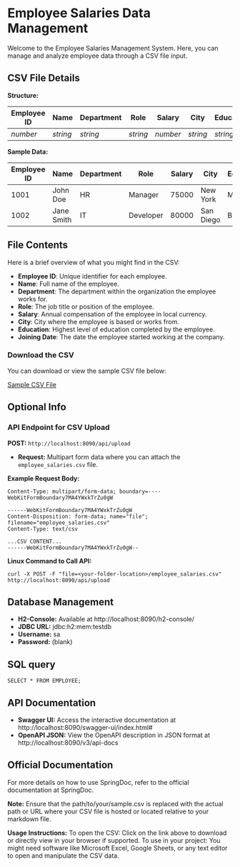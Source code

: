 # Employee Salaries Data Management

Welcome to the Employee Salaries Management System. Here, you can manage and analyze employee data through a CSV file input.

## CSV File Details

**Structure:**

| Employee ID | Name        | Department | Role         | Salary | City    | Education | Joining Date |
|-------------|-------------|------------|--------------|--------|---------|-----------|--------------|
| *number*    | *string*    | *string*   | *string*     | *number* | *string* | *string*  | *dd/MM/yy*   |

**Sample Data:**

| Employee ID | Name       | Department | Role        | Salary | City      | Education      | Joining Date |
|-------------|------------|------------|-------------|--------|-----------|----------------|--------------|
| 1001        | John Doe   | HR         | Manager     | 75000  | New York  | MBA            | 01/01/22     |
| 1002        | Jane Smith | IT         | Developer   | 80000  | San Diego | B.Tech         | 15/05/21     |

## File Contents

Here is a brief overview of what you might find in the CSV:

- **Employee ID**: Unique identifier for each employee.
- **Name**: Full name of the employee.
- **Department**: The department within the organization the employee works for.
- **Role**: The job title or position of the employee.
- **Salary**: Annual compensation of the employee in local currency.
- **City**: City where the employee is based or works from.
- **Education**: Highest level of education completed by the employee.
- **Joining Date**: The date the employee started working at the company.

### Download the CSV

You can download or view the sample CSV file below:

[Sample CSV File](src/main/resources/employee_salaries.csv)

## Optional Info

### API Endpoint for CSV Upload

**POST:** `http://localhost:8090/api/upload`

- **Request:** Multipart form data where you can attach the `employee_salaries.csv` file.

**Example Request Body:**
```text
Content-Type: multipart/form-data; boundary=----WebKitFormBoundary7MA4YWxkTrZu0gW

------WebKitFormBoundary7MA4YWxkTrZu0gW
Content-Disposition: form-data; name="file"; filename="employee_salaries.csv"
Content-Type: text/csv

...CSV CONTENT...
------WebKitFormBoundary7MA4YWxkTrZu0gW--
```

**Linux Command to Call API:**
```
curl -X POST -F "file=<your-folder-location>/employee_salaries.csv" http://localhost:8090/api/upload
```
## Database Management
- **H2-Console:** Available at http://localhost:8090/h2-console/
- **JDBC URL:** jdbc:h2:mem:testdb
- **Username:** sa
- **Password:** (blank)

## SQL query
```
SELECT * FROM EMPLOYEE;
```
## API Documentation
- **Swagger UI:** Access the interactive documentation at http://localhost:8090/swagger-ui/index.html#
- **OpenAPI JSON:** View the OpenAPI description in JSON format at http://localhost:8090/v3/api-docs

## Official Documentation
For more details on how to use SpringDoc, refer to the official documentation at SpringDoc.

**Note:** Ensure that the path/to/your/sample.csv is replaced with the actual path or URL where your CSV file is hosted or located relative to your markdown file.

**Usage Instructions:**
To open the CSV: Click on the link above to download or directly view in your browser if supported.
To use in your project: You might need software like Microsoft Excel, Google Sheets, or any text editor to open and manipulate the CSV data.
